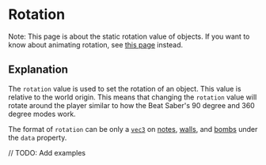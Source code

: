 # Rotation

Note: This page is about the static rotation value of objects. If you want to know about animating rotation, see [this page](../animations/rotation) instead.

## Explanation

The `rotation` value is used to set the rotation of an object. This value is relative to the world origin. This means that changing the `rotation` value will rotate around the player similar to how the Beat Saber's 90 degree and 360 degree modes work.

The format of `rotation` can be only a [`vec3`](../types/vec3) on [notes](../objects/note.md), [walls](../objects/wall.md), and [bombs](../objects/bomb.md) under the `data` property.

// TODO: Add examples